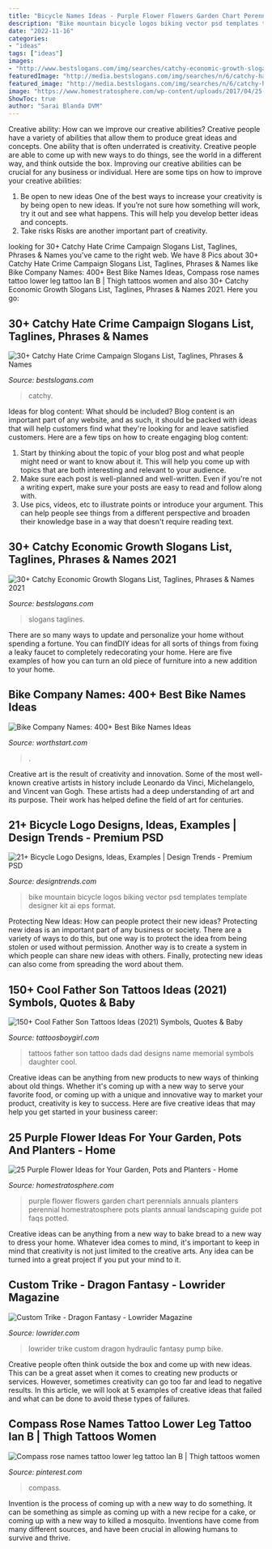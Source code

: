 ```yaml
---
title: "Bicycle Names Ideas - Purple Flower Flowers Garden Chart Perennials Annuals Planters Perennial Homestratosphere Pots Plants Annual Landscaping Guide Pot Faqs Potted"
description: "Bike mountain bicycle logos biking vector psd templates template designer kit ai eps format"
date: "2022-11-16"
categories:
- "ideas"
tags: ["ideas"]
images:
- "http://www.bestslogans.com/img/searches/catchy-economic-growth-slogans-list-201805_1607.png"
featuredImage: "http://media.bestslogans.com/img/searches/n/6/catchy-hate-crime-campaign-slogans-list-202001_0745.png"
featured_image: "http://media.bestslogans.com/img/searches/n/6/catchy-hate-crime-campaign-slogans-list-202001_0745.png"
image: "https://www.homestratosphere.com/wp-content/uploads/2017/04/25-Purple-Flowers-perennials-annuals.jpg"
ShowToc: true
author: "Sarai Blanda DVM"
---
```



Creative ability: How can we improve our creative abilities?
Creative people have a variety of abilities that allow them to produce great ideas and concepts. One ability that is often underrated is creativity. Creative people are able to come up with new ways to do things, see the world in a different way, and think outside the box. Improving our creative abilities can be crucial for any business or individual. Here are some tips on how to improve your creative abilities: 
1. Be open to new ideas
One of the best ways to increase your creativity is by being open to new ideas. If you’re not sure how something will work, try it out and see what happens. This will help you develop better ideas and concepts. 
2. Take risks
Risks are another important part of creativity.

	

		
looking for 30+ Catchy Hate Crime Campaign Slogans List, Taglines, Phrases &amp; Names you've came to the right web. We have 8 Pics about 30+ Catchy Hate Crime Campaign Slogans List, Taglines, Phrases &amp; Names like Bike Company Names: 400+ Best Bike Names Ideas, Compass rose names tattoo lower leg tattoo Ian B | Thigh tattoos women and also 30+ Catchy Economic Growth Slogans List, Taglines, Phrases &amp; Names 2021. Here you go:
		
    
## 30+ Catchy Hate Crime Campaign Slogans List, Taglines, Phrases &amp; Names

<img loading=lazy src="http://media.bestslogans.com/img/searches/n/6/catchy-hate-crime-campaign-slogans-list-202001_0745.png" onerror="this.onerror=null;this.src='https://tse2.mm.bing.net/th?id=OIP.ljpAJz4DEOyuUPl9DaZ05AHaGL&amp;pid=15.1';" alt="30+ Catchy Hate Crime Campaign Slogans List, Taglines, Phrases &amp; Names">

_Source: bestslogans.com_

>catchy. 

	

Ideas for blog content: What should be included?
Blog content is an important part of any website, and as such, it should be packed with ideas that will help customers find what they're looking for and leave satisfied customers. Here are a few tips on how to create engaging blog content:
1. Start by thinking about the topic of your blog post and what people might need or want to know about it. This will help you come up with topics that are both interesting and relevant to your audience. 
2. Make sure each post is well-planned and well-written. Even if you're not a writing expert, make sure your posts are easy to read and follow along with. 
3. Use pics, videos, etc to illustrate points or introduce your argument. This can help people see things from a different perspective and broaden their knowledge base in a way that doesn't require reading text. 

    
## 30+ Catchy Economic Growth Slogans List, Taglines, Phrases &amp; Names 2021

<img loading=lazy src="http://www.bestslogans.com/img/searches/catchy-economic-growth-slogans-list-201805_1607.png" onerror="this.onerror=null;this.src='https://tse3.mm.bing.net/th?id=OIP.qNHKn6l93IJac3N6tKQNwgHaGL&amp;pid=15.1';" alt="30+ Catchy Economic Growth Slogans List, Taglines, Phrases &amp; Names 2021">

_Source: bestslogans.com_

>slogans taglines. 

	

There are so many ways to update and personalize your home without spending a fortune. You can findDIY ideas for all sorts of things from fixing a leaky faucet to completely redecorating your home. Here are five examples of how you can turn an old piece of furniture into a new addition to your home.

    
## Bike Company Names: 400+ Best Bike Names Ideas

<img loading=lazy src="https://worthstart.com/wp-content/uploads/2020/11/Bike-Shop-Names-1.png" onerror="this.onerror=null;this.src='https://tse3.mm.bing.net/th?id=OIP.U1-OD3xhgCQgL7gWSLYl8wHaDS&amp;pid=15.1';" alt="Bike Company Names: 400+ Best Bike Names Ideas">

_Source: worthstart.com_

>. 

	

Creative art is the result of creativity and innovation. Some of the most well-known creative artists in history include Leonardo da Vinci, Michelangelo, and Vincent van Gogh. These artists had a deep understanding of art and its purpose. Their work has helped define the field of art for centuries.

    
## 21+ Bicycle Logo Designs, Ideas, Examples | Design Trends - Premium PSD

<img loading=lazy src="https://images.designtrends.com/wp-content/uploads/2016/08/16164504/Mountain-Bike-Bicycle-Logo.jpg" onerror="this.onerror=null;this.src='https://tse4.mm.bing.net/th?id=OIP.MHgbtl25D54FuKFoCyB7qgHaE7&amp;pid=15.1';" alt="21+ Bicycle Logo Designs, Ideas, Examples | Design Trends - Premium PSD">

_Source: designtrends.com_

>bike mountain bicycle logos biking vector psd templates template designer kit ai eps format. 

	

Protecting New Ideas: How can people protect their new ideas?
Protecting new ideas is an important part of any business or society. There are a variety of ways to do this, but one way is to protect the idea from being stolen or used without permission. Another way is to create a system in which people can share new ideas with others. Finally, protecting new ideas can also come from spreading the word about them.

    
## 150+ Cool Father Son Tattoos Ideas (2021) Symbols, Quotes &amp; Baby

<img loading=lazy src="https://cdn.tattoosboygirl.com/wp-content/uploads/2019/05/baby-name-tattoos-for-dads-3.jpg" onerror="this.onerror=null;this.src='https://tse4.mm.bing.net/th?id=OIP.mUvOWDuZE22P1jSyT0gnBgAAAA&amp;pid=15.1';" alt="150+ Cool Father Son Tattoos Ideas (2021) Symbols, Quotes &amp; Baby">

_Source: tattoosboygirl.com_

>tattoos father son tattoo dads dad designs name memorial symbols daughter cool. 

	

Creative ideas can be anything from new products to new ways of thinking about old things. Whether it's coming up with a new way to serve your favorite food, or coming up with a unique and innovative way to market your product, creativity is key to success. Here are five creative ideas that may help you get started in your business career: 

    
## 25 Purple Flower Ideas For Your Garden, Pots And Planters - Home

<img loading=lazy src="https://www.homestratosphere.com/wp-content/uploads/2017/04/25-Purple-Flowers-perennials-annuals.jpg" onerror="this.onerror=null;this.src='https://tse1.mm.bing.net/th?id=OIP.m3V-OUmYPa1A1DkLxr6W9wHabX&amp;pid=15.1';" alt="25 Purple Flower Ideas for Your Garden, Pots and Planters - Home">

_Source: homestratosphere.com_

>purple flower flowers garden chart perennials annuals planters perennial homestratosphere pots plants annual landscaping guide pot faqs potted. 

	

Creative ideas can be anything from a new way to bake bread to a new way to dress your home. Whatever idea comes to mind, it's important to keep in mind that creativity is not just limited to the creative arts. Any idea can be turned into a great project if you put your mind to it.

    
## Custom Trike - Dragon Fantasy - Lowrider Magazine

<img loading=lazy src="http://st.lowrider.com/uploads/sites/7/2010/09/lrmp_1011_05_o-lowrider_bike-hydraulic_pump.jpg" onerror="this.onerror=null;this.src='https://tse3.mm.bing.net/th?id=OIP.EVqD2Ka2Ol1r_q_zXTH4tAHaJ4&amp;pid=15.1';" alt="Custom Trike - Dragon Fantasy - Lowrider Magazine">

_Source: lowrider.com_

>lowrider trike custom dragon hydraulic fantasy pump bike. 

	

Creative people often think outside the box and come up with new ideas. This can be a great asset when it comes to creating new products or services. However, sometimes creativity can go too far and lead to negative results. In this article, we will look at 5 examples of creative ideas that failed and what can be done to avoid these types of failures.

    
## Compass Rose Names Tattoo Lower Leg Tattoo Ian B | Thigh Tattoos Women

<img loading=lazy src="https://i.pinimg.com/originals/44/12/3f/44123f0e5042e0852bed8f9a228459d6.jpg" onerror="this.onerror=null;this.src='https://tse4.mm.bing.net/th?id=OIP.ui19oIJg-h7W2bLWx7rUEQHaJ4&amp;pid=15.1';" alt="Compass rose names tattoo lower leg tattoo Ian B | Thigh tattoos women">

_Source: pinterest.com_

>compass. 

	

Invention is the process of coming up with a new way to do something. It can be something as simple as coming up with a new recipe for a cake, or coming up with a new way to killed a mosquito. Inventions have come from many different sources, and have been crucial in allowing humans to survive and thrive.

